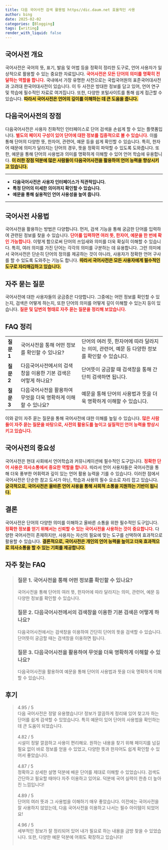 ```yaml
---
title: 다음 국어사전 검색 활용법 https//dic.daum.net 효율적인 사용
author: bing
date: 2025-02-02
categories: [Blogging]
tags: [writing]
render_with_liquid: false
---
```



<h2 id='국어사전_개요'>국어사전 개요</h2>

<p>국어사전은 국어의 뜻, 표기, 발음 및 어법 등을 정확히 정리한 도구로, 언어 사용자가 일상적으로 활용할 수 있는 중요한 자료입니다. <b><span style="color: #ee2323;">국어사전은 모든 단어의 의미를 명확히 전달하는 역할을 합니다.</span></b> 국내에서 가장 유명한 사전으로는 국립국어원의 표준국어대사전과 고려대 한국어대사전이 있습니다. 이 두 사전은 방대한 정보를 담고 있어, 언어 연구 및 학습에 필수적인 자료로 여겨집니다. 또한, 다양한 포털사이트를 통해 쉽게 접근할 수 있습니다. <b><span style="background-color: #ffe066;">따라서 국어사전은 언어의 깊이를 이해하는 데 큰 도움을 줍니다.</span></b></p>

<h2 id='다음국어사전의_장점'>다음국어사전의 장점</h2>

<p>다음국어사전은 사용자 친화적인 인터페이스로 단어 검색을 손쉽게 할 수 있는 플랫폼입니다. <b><span style="color: #ee2323;">별도의 페이지 구성이 있어 단어에 대한 정보를 집중적으로 볼 수 있습니다.</span></b> 이를 통해 단어의 다양한 뜻, 한자어, 관련어, 예문 등을 쉽게 확인할 수 있습니다. 특히, 한자어 때문에 의미가 달라지는 단어의 경우, 뜻을 정확히 파악할 수 있도록 도와줍니다. 또한, 예문을 통해 단어의 사용법과 의미를 명확하게 이해할 수 있어 언어 학습에 유용합니다. <b><span style="background-color: #ffe066;">이 러한 장점 덕분에 많은 사람들이 다음국어사전을 활용하여 언어 능력을 향상시키고 있습니다.</span></b></p>

<hr />

<ul>
    <li><b>다음국어사전은 사용자 인터페이스가 직관적입니다.</b></li>
    <li><b>특정 단어의 미세한 의미까지 확인할 수 있습니다.</b></li>
    <li><b>예문을 통해 실용적인 언어 사용성을 높여 줍니다.</b></li>
</ul>

<hr />

<h2 id='국어사전_사용법'>국어사전 사용법</h2>

<p>국어사전을 활용하는 방법은 다양합니다. 먼저, 검색 기능을 통해 궁금한 단어를 입력하여 관련된 정보를 찾을 수 있습니다. <b><span style="color: #ee2323;">단어를 입력하면 여러 뜻, 한자어, 예문을 한 번에 확인 가능합니다.</span></b> 이렇게 함으로써 단어의 쓰임새와 의미를 더욱 확실히 이해할 수 있습니다. 특히, 여러 의미를 가진 단어는 각각의 의미를 구분하는 데 유용합니다. 그런 의미에서 국어사전은 단순히 단어의 정의를 제공하는 것이 아니라, 사용자가 정확한 언어 구사를 할 수 있도록 도와주는 기능도 합니다. <b><span style="background-color: #ffe066;">따라서 국어사전은 모든 사용자에게 필수적인 도구로 자리매김하고 있습니다.</span></b></p>

<h2 id='자주_묻는_질문'>자주 묻는 질문</h2>

<p>국어사전에 대한 사용자들의 궁금증은 다양합니다. 그중에는 어떤 정보를 확인할 수 있는지, 검색은 어떻게 하는지, 또한 단어의 의미를 어떻게 깊이 이해할 수 있는지 등이 있습니다. <b><span style="color: #ee2323;">질문 및 답변의 형태로 자주 묻는 질문을 정리해 보았습니다.</span></b></p>

<h2 id='FAQ_정리'>FAQ 정리</h2>

<table>
    <tr>
        <td><b>질문 1</b></td>
        <td>국어사전을 통해 어떤 정보를 확인할 수 있나요?</td>
        <td>단어의 여러 뜻, 한자어에 따라 달라지는 의미, 관련어, 예문 등 다양한 정보를 확인할 수 있습니다.</td>
    </tr>
    <tr>
        <td><b>질문 2</b></td>
        <td>다음국어사전에서의 검색창을 이용한 기본 검색은 어떻게 하나요?</td>
        <td>단어뜻이 궁금할 때 검색창을 통해 간단히 검색하면 됩니다.</td>
    </tr>
    <tr>
        <td><b>질문 3</b></td>
        <td>다음국어사전을 활용하여 무엇을 더욱 명확하게 이해할 수 있나요?</td>
        <td>예문을 통해 단어의 사용법과 뜻을 더욱 명확하게 이해할 수 있습니다.</td>
    </tr>
</table>

<p>이와 같이 자주 묻는 질문을 통해 국어사전에 대한 이해를 높일 수 있습니다. <b><span style="color: #ee2323;">많은 사람들이 자주 묻는 질문을 바탕으로, 사전의 활용도를 높이고 실질적인 언어 능력을 향상시키고 있습니다.</span></b></p>

<h2 id='국어사전의_중요성'>국어사전의 중요성</h2>

<p>국어사전은 현대 사회에서 언어학습과 커뮤니케이션에 필수적인 도구입니다. <b><span style="color: #ee2323;">정확한 단어 사용은 의사소통에서 중요한 역할을 합니다.</span></b> 따라서 언어 사용자들은 국어사전을 통해 더욱 풍부한 어휘력과 깊이 있는 언어 활용 능력을 기를 수 있습니다. 이러한 점에서 국어사전은 단순한 참고 도서가 아닌, 학습과 사용의 필수 요소로 자리 잡고 있습니다. <b><span style="background-color: #ffe066;">궁극적으로, 국어사전은 올바른 언어 사용을 통해 사회적 소통을 지원하는 기반이 됩니다.</span></b></p>

<h2 id='결론'>결론</h2>

<p>국어사전은 단어의 다양한 의미를 이해하고 올바른 소통을 위한 필수적인 도구입니다. <b><span style="color: #ee2323;">정확한 정보를 얻기 위해서는 신뢰할 수 있는 국어사전을 사용하는 것이 중요합니다.</span></b> 다양한 국어사전이 존재하지만, 사용자는 자신의 필요에 맞는 도구를 선택하여 효과적으로 활용할 수 있습니다. <b><span style="background-color: #ffe066;">결론적으로, 국어사전은 개인의 언어 능력을 높이고 더욱 효과적으로 의사소통을 할 수 있는 기회를 제공합니다.</span></b></p>


<h2 id='자주_찾는_FAQ'>자주 찾는 FAQ</h2>
<div itemscope="" itemtype="https://schema.org/FAQPage"> 
<blockquote> 
<div itemscope="" itemprop="mainEntity" itemtype="https://schema.org/Question"> 
<h3 itemprop="name">질문 1. 국어사전을 통해 어떤 정보를 확인할 수 있나요?</h3> 
<div itemscope="" itemprop="acceptedAnswer" itemtype="https://schema.org/Answer"> 
<span itemprop="text"> 
<p>국어사전을 통해 단어의 여러 뜻, 한자어에 따라 달라지는 의미, 관련어, 예문 등 다양한 정보를 확인할 수 있습니다.</p> 
</span> 
</div> 
</div> 

<div itemscope="" itemprop="mainEntity" itemtype="https://schema.org/Question"> 
<h3 itemprop="name">질문 2. 다음국어사전에서의 검색창을 이용한 기본 검색은 어떻게 하나요?</h3> 
<div itemscope="" itemprop="acceptedAnswer" itemtype="https://schema.org/Answer"> 
<span itemprop="text"> 
<p>다음국어사전에서는 검색창을 이용하여 간단히 단어의 뜻을 검색할 수 있습니다. 단어뜻이 궁금할 때는 검색창을 이용하면 됩니다.</p> 
</span> 
</div> 
</div> 

<div itemscope="" itemprop="mainEntity" itemtype="https://schema.org/Question"> 
<h3 itemprop="name">질문 3. 다음국어사전을 활용하여 무엇을 더욱 명확하게 이해할 수 있나요?</h3> 
<div itemscope="" itemprop="acceptedAnswer" itemtype="https://schema.org/Answer"> 
<span itemprop="text"> 
<p>다음국어사전을 활용하여 예문을 통해 단어의 사용법과 뜻을 더욱 명확하게 이해할 수 있습니다.</p> 
</span> 
</div> 
</div> 

</blockquote> 
</div>
<h2 id='후기'>후기</h2>
<div itemscope itemtype="https://schema.org/Product">
  <blockquote>
  <div itemprop="review" itemscope itemtype="https://schema.org/Review">
      <div itemprop="reviewRating" itemscope itemtype="https://schema.org/Rating"> <span itemprop="ratingValue">4.95</span> / <span itemprop="bestRating">5</span> </div>
      <span itemprop="reviewBody">다음 국어사전은 정말 유용했습니다! 정보가 깔끔하게 정리돼 있어 찾고자 하는 단어를 쉽게 검색할 수 있었습니다. 특히 예문이 있어 단어의 사용법을 확인하는 데 큰 도움이 되었습니다.</span>
  </div>
  <br>
  <div itemprop="review" itemscope itemtype="https://schema.org/Review">
      <div itemprop="reviewRating" itemscope itemtype="https://schema.org/Rating"> <span itemprop="ratingValue">4.82</span> / <span itemprop="bestRating">5</span> </div>
      <span itemprop="reviewBody">시설이 정말 깔끔하고 사용이 편리해요. 원하는 내용을 찾기 위해 페이지를 넘길 필요 없이 바로 정보를 얻을 수 있었고, 다양한 뜻과 한자어도 쉽게 확인할 수 있어서 좋았습니다.</span>
  </div>
  <br>
  <div itemprop="review" itemscope itemtype="https://schema.org/Review">
      <div itemprop="reviewRating" itemscope itemtype="https://schema.org/Rating"> <span itemprop="ratingValue">4.87</span> / <span itemprop="bestRating">5</span> </div>
      <span itemprop="reviewBody">정확하고 상세한 설명 덕분에 배운 단어를 제대로 이해할 수 있었습니다. 검색도 간단하고 필요할 때마다 자주 이용하고 있어요. 덕분에 국어 실력이 한층 더 높아진 느낌입니다!</span>
  </div>
  <br>
  <div itemprop="review" itemscope itemtype="https://schema.org/Review">
      <div itemprop="reviewRating" itemscope itemtype="https://schema.org/Rating"> <span itemprop="ratingValue">4.89</span> / <span itemprop="bestRating">5</span> </div>
      <span itemprop="reviewBody">단어의 여러 뜻과 그 사용법을 이해하기 매우 좋았습니다. 이전에는 국어사전을 잘 사용하지 않았는데, 다음 국어사전을 이용하고 나서는 필수 아이템이 되었어요!</span>
  </div>
  <br>
  <div itemprop="review" itemscope itemtype="https://schema.org/Review">
      <div itemprop="reviewRating" itemscope itemtype="https://schema.org/Rating"> <span itemprop="ratingValue">4.96</span> / <span itemprop="bestRating">5</span> </div>
      <span itemprop="reviewBody">세부적인 정보가 잘 정리되어 있어 내가 필요로 하는 내용을 금방 찾을 수 있었습니다. 또한, 다양한 예문 덕분에 어휘도 확장하고 있습니다!</span>
  </div>
  <br>
  </blockquote>
</div>

